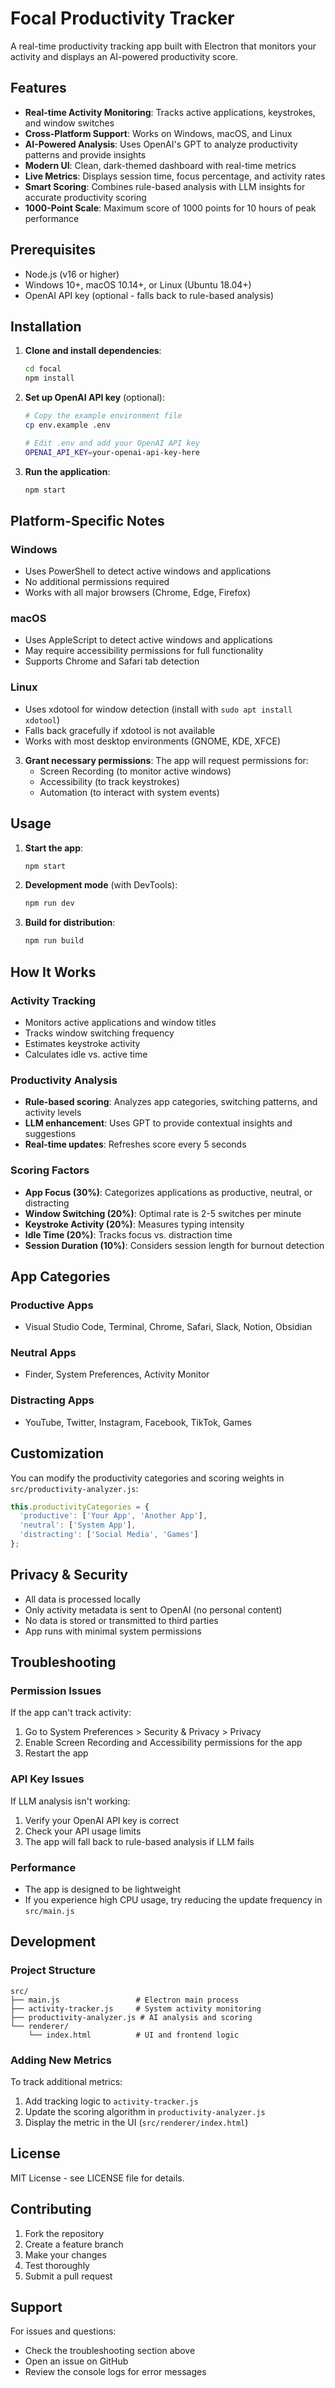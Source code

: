 # Focal Productivity Tracker

A real-time productivity tracking app built with Electron that monitors your activity and displays an AI-powered productivity score.

## Features

- **Real-time Activity Monitoring**: Tracks active applications, keystrokes, and window switches
- **Cross-Platform Support**: Works on Windows, macOS, and Linux
- **AI-Powered Analysis**: Uses OpenAI's GPT to analyze productivity patterns and provide insights
- **Modern UI**: Clean, dark-themed dashboard with real-time metrics
- **Live Metrics**: Displays session time, focus percentage, and activity rates
- **Smart Scoring**: Combines rule-based analysis with LLM insights for accurate productivity scoring
- **1000-Point Scale**: Maximum score of 1000 points for 10 hours of peak performance

## Prerequisites

- Node.js (v16 or higher)
- Windows 10+, macOS 10.14+, or Linux (Ubuntu 18.04+)
- OpenAI API key (optional - falls back to rule-based analysis)

## Installation

1. **Clone and install dependencies**:
   ```bash
   cd focal
   npm install
   ```

2. **Set up OpenAI API key** (optional):
   ```bash
   # Copy the example environment file
   cp env.example .env
   
   # Edit .env and add your OpenAI API key
   OPENAI_API_KEY=your-openai-api-key-here
   ```

3. **Run the application**:
   ```bash
   npm start
   ```

## Platform-Specific Notes

### Windows
- Uses PowerShell to detect active windows and applications
- No additional permissions required
- Works with all major browsers (Chrome, Edge, Firefox)

### macOS
- Uses AppleScript to detect active windows and applications
- May require accessibility permissions for full functionality
- Supports Chrome and Safari tab detection

### Linux
- Uses xdotool for window detection (install with `sudo apt install xdotool`)
- Falls back gracefully if xdotool is not available
- Works with most desktop environments (GNOME, KDE, XFCE)

3. **Grant necessary permissions**:
   The app will request permissions for:
   - Screen Recording (to monitor active windows)
   - Accessibility (to track keystrokes)
   - Automation (to interact with system events)

## Usage

1. **Start the app**:
   ```bash
   npm start
   ```

2. **Development mode** (with DevTools):
   ```bash
   npm run dev
   ```

3. **Build for distribution**:
   ```bash
   npm run build
   ```

## How It Works

### Activity Tracking
- Monitors active applications and window titles
- Tracks window switching frequency
- Estimates keystroke activity
- Calculates idle vs. active time

### Productivity Analysis
- **Rule-based scoring**: Analyzes app categories, switching patterns, and activity levels
- **LLM enhancement**: Uses GPT to provide contextual insights and suggestions
- **Real-time updates**: Refreshes score every 5 seconds

### Scoring Factors
- **App Focus (30%)**: Categorizes applications as productive, neutral, or distracting
- **Window Switching (20%)**: Optimal rate is 2-5 switches per minute
- **Keystroke Activity (20%)**: Measures typing intensity
- **Idle Time (20%)**: Tracks focus vs. distraction time
- **Session Duration (10%)**: Considers session length for burnout detection

## App Categories

### Productive Apps
- Visual Studio Code, Terminal, Chrome, Safari, Slack, Notion, Obsidian

### Neutral Apps
- Finder, System Preferences, Activity Monitor

### Distracting Apps
- YouTube, Twitter, Instagram, Facebook, TikTok, Games

## Customization

You can modify the productivity categories and scoring weights in `src/productivity-analyzer.js`:

```javascript
this.productivityCategories = {
  'productive': ['Your App', 'Another App'],
  'neutral': ['System App'],
  'distracting': ['Social Media', 'Games']
};
```

## Privacy & Security

- All data is processed locally
- Only activity metadata is sent to OpenAI (no personal content)
- No data is stored or transmitted to third parties
- App runs with minimal system permissions

## Troubleshooting

### Permission Issues
If the app can't track activity:
1. Go to System Preferences > Security & Privacy > Privacy
2. Enable Screen Recording and Accessibility permissions for the app
3. Restart the app

### API Key Issues
If LLM analysis isn't working:
1. Verify your OpenAI API key is correct
2. Check your API usage limits
3. The app will fall back to rule-based analysis if LLM fails

### Performance
- The app is designed to be lightweight
- If you experience high CPU usage, try reducing the update frequency in `src/main.js`

## Development

### Project Structure
```
src/
├── main.js                 # Electron main process
├── activity-tracker.js     # System activity monitoring
├── productivity-analyzer.js # AI analysis and scoring
└── renderer/
    └── index.html          # UI and frontend logic
```

### Adding New Metrics
To track additional metrics:
1. Add tracking logic to `activity-tracker.js`
2. Update the scoring algorithm in `productivity-analyzer.js`
3. Display the metric in the UI (`src/renderer/index.html`)

## License

MIT License - see LICENSE file for details.

## Contributing

1. Fork the repository
2. Create a feature branch
3. Make your changes
4. Test thoroughly
5. Submit a pull request

## Support

For issues and questions:
- Check the troubleshooting section above
- Open an issue on GitHub
- Review the console logs for error messages

